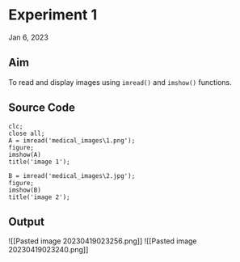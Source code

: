 # Experiment 1
Jan 6, 2023

## Aim
To read and display images using `imread()` and `imshow()` functions.

## Source Code
```
clc;
close all;
A = imread('medical_images\1.png');
figure;
imshow(A)
title('image 1');

B = imread('medical_images\2.jpg');
figure;
imshow(B)
title('image 2');
```

## Output
<span class="centerImg">![[Pasted image 20230419023256.png]]</span>
<span class="centerImg">![[Pasted image 20230419023240.png]]</span>
